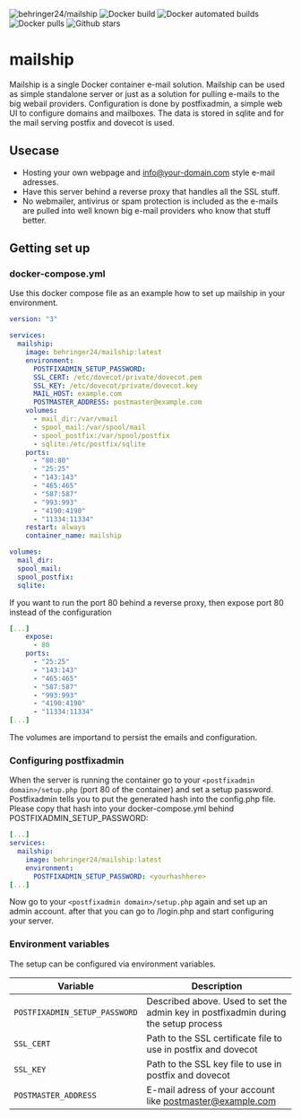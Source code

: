 ![behringer24/mailship](https://img.shields.io/badge/behringer24-mailship-blue)
![Docker build](https://img.shields.io/docker/cloud/build/behringer24/mailship.svg)
![Docker automated builds](https://img.shields.io/docker/cloud/automated/behringer24/mailship.svg)
![Docker pulls](https://img.shields.io/docker/pulls/behringer24/mailship.svg)
![Github stars](https://img.shields.io/github/stars/behringer24/mailship.svg?label=github%20%E2%98%85)

# mailship
Mailship is a single Docker container e-mail solution. Mailship can be used as simple standalone server or just as a solution for pulling e-mails to the big webail providers. Configuration is done by postfixadmin, a simple web UI to configure domains and mailboxes. The data is stored in sqlite and for the mail serving postfix and dovecot is used.

## Usecase
* Hosting your own webpage and info@your-domain.com style e-mail adresses.
* Have this server behind a reverse proxy that handles all the SSL stuff.
* No webmailer, antivirus or spam protection is included as the e-mails are pulled into well known big e-mail providers who know that stuff better.

## Getting set up
### docker-compose.yml
Use this docker compose file as an example how to set up mailship in your environment. 

``` yml
version: "3"

services:
  mailship:
    image: behringer24/mailship:latest
    environment: 
      POSTFIXADMIN_SETUP_PASSWORD: 
      SSL_CERT: /etc/dovecot/private/dovecot.pem
      SSL_KEY: /etc/dovecot/private/dovecot.key
      MAIL_HOST: example.com
      POSTMASTER_ADDRESS: postmaster@example.com
    volumes:
      - mail_dir:/var/vmail
      - spool_mail:/var/spool/mail
      - spool_postfix:/var/spool/postfix
      - sqlite:/etc/postfix/sqlite
    ports:
      - "80:80"
      - "25:25"
      - "143:143"
      - "465:465"
      - "587:587"
      - "993:993"
      - "4190:4190"
      - "11334:11334"
    restart: always
    container_name: mailship

volumes:
  mail_dir:
  spool_mail:
  spool_postfix:
  sqlite:
```

If you want to run the port 80 behind a reverse proxy, then expose port 80 instead of the configuration

``` yml
[...]
    expose:
      - 80
    ports:
      - "25:25"
      - "143:143"
      - "465:465"
      - "587:587"
      - "993:993"
      - "4190:4190"
      - "11334:11334"
[...]
```

The volumes are importand to persist the emails and configuration.

### Configuring postfixadmin
When the server is running the container go to your `<postfixadmin domain>/setup.php` (port 80 of the container) and set a setup password. Postfixadmin tells you to put the generated hash into the config.php file. Please copy that hash into your docker-compose.yml behind POSTFIXADMIN_SETUP_PASSWORD:

``` yml
[...]
services:
  mailship:
    image: behringer24/mailship:latest
    environment: 
      POSTFIXADMIN_SETUP_PASSWORD: <yourhashhere>
[...]
```

Now go to your `<postfixadmin domain>/setup.php` again and set up an admin account. after that you can go to /login.php and start configuring your server.

### Environment variables
The setup can be configured via environment variables.

| Variable | Description |
| --- | --- |
| `POSTFIXADMIN_SETUP_PASSWORD` | Described above. Used to set the admin key in postfixadmin during the setup process |
| `SSL_CERT` | Path to the SSL certificate file to use in postfix and dovecot |
| `SSL_KEY` | Path to the SSL key file to use in postfix and dovecot |
| `POSTMASTER_ADDRESS` | E-mail adress of your account like postmaster@example.com |
